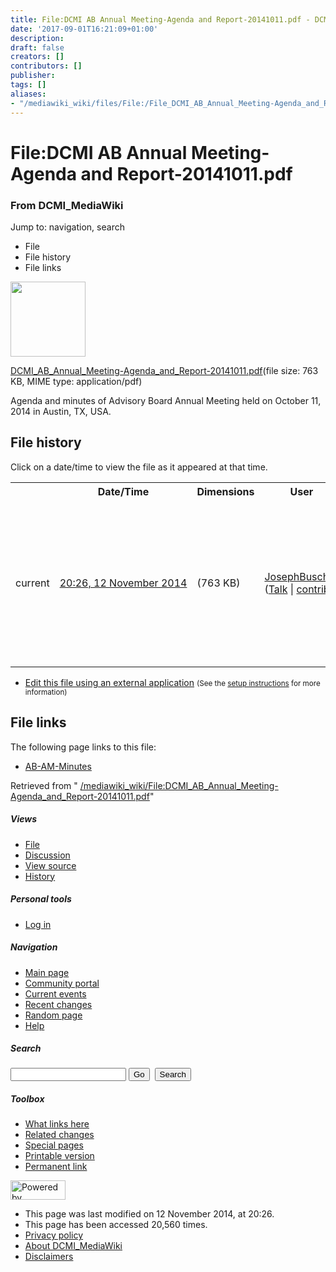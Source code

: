 ```yaml
---
title: File:DCMI AB Annual Meeting-Agenda and Report-20141011.pdf - DCMI_MediaWiki
date: '2017-09-01T16:21:09+01:00'
description: 
draft: false
creators: []
contributors: []
publisher: 
tags: []
aliases:
- "/mediawiki_wiki/files/File:/File_DCMI_AB_Annual_Meeting-Agenda_and_Report-20141011.pdf.html"
---
```


<a id="top"></a>
# File:DCMI AB Annual Meeting-Agenda and Report-20141011.pdf

### From DCMI\_MediaWiki

Jump to: navigation, search
<!-- start content -->
- File
- File history
- File links

 [<img alt="" src="/skins/common/images/icons/fileicon-pdf.png" width="120" height="120">](/mediawiki_wiki/files/DCMI_AB_Annual_Meeting-Agenda_and_Report-20141011.pdf)

[DCMI\_AB\_Annual\_Meeting-Agenda\_and\_Report-20141011.pdf](/mediawiki_wiki/files/DCMI_AB_Annual_Meeting-Agenda_and_Report-20141011.pdf "DCMI AB Annual Meeting-Agenda and Report-20141011.pdf")‎(file size: 763 KB, MIME type: application/pdf)

Agenda and minutes of Advisory Board Annual Meeting held on October 11, 2014 in Austin, TX, USA.

<!-- 
NewPP limit report
Preprocessor node count: 1/1000000
Post-expand include size: 0/2097152 bytes
Template argument size: 0/2097152 bytes
Expensive parser function count: 0/100
-->
## File history

Click on a date/time to view the file as it appeared at that time.

<table class="wikitable filehistory">
  <tr>
    <td></td>
    <th>Date/Time</th>
    <th>Dimensions</th>
    <th>User</th>
    <th>Comment</th>
  </tr>
  <tr>
    <td>current</td>
    <td class="filehistory-selected" style="white-space: nowrap;"><a href="/mediawiki_wiki/files/DCMI_AB_Annual_Meeting-Agenda_and_Report-20141011.pdf">20:26, 12 November 2014</a></td>
    <td> <span style="white-space: nowrap;">(763 KB)</span>
    </td>
    <td>
      <a href="/index.php?title=User:JosephBusch&amp;action=edit&amp;redlink=1" class="new mw-userlink" title="User:JosephBusch (page does not exist)">JosephBusch</a> <span style="white-space: nowrap;"> <span class="mw-usertoollinks">(<a href="/index.php?title=User_talk:JosephBusch&amp;action=edit&amp;redlink=1" class="new" title="User talk:JosephBusch (page does not exist)">Talk</a> | <a href="/index.php/Special:Contributions/JosephBusch" title="Special:Contributions/JosephBusch">contribs</a>)</span></span>
    </td>
    <td> <span class="comment">(Agenda and minutes of Advisory Board Annual Meeting held on October 11, 2014 in Austin, TX, USA.)</span>
    </td>
  </tr>
</table>

  

- [Edit this file using an external application](/index.php?title=File:DCMI_AB_Annual_Meeting-Agenda_and_Report-20141011.pdf&action=edit&externaledit=true&mode=file "File:DCMI AB Annual Meeting-Agenda and Report-20141011.pdf") <small>(See the <a href="http://www.mediawiki.org/wiki/Manual:External_editors" class="external text" rel="nofollow">setup instructions</a> for more information)</small>

## File links

The following page links to this file:

- [AB-AM-Minutes](/index.php/AB-AM-Minutes "AB-AM-Minutes")

Retrieved from " [/mediawiki_wiki/File:DCMI\_AB\_Annual\_Meeting-Agenda\_and\_Report-20141011.pdf](/mediawiki_wiki/files/File:/File:DCMI_AB_Annual_Meeting-Agenda_and_Report-20141011.pdf.html)"

<!-- end content -->

##### Views

- [File](/mediawiki_wiki/files/File:/File:DCMI_AB_Annual_Meeting-Agenda_and_Report-20141011.pdf.html "View the file page [c]")
- [Discussion](/index.php?title=File_talk:DCMI_AB_Annual_Meeting-Agenda_and_Report-20141011.pdf&action=edit&redlink=1 "Discussion about the content page [t]")
- [View source](/index.php?title=File:DCMI_AB_Annual_Meeting-Agenda_and_Report-20141011.pdf&action=edit "This page is protected.
You can view its source [e]")
- [History](/index.php?title=File:DCMI_AB_Annual_Meeting-Agenda_and_Report-20141011.pdf&action=history "Past revisions of this page [h]")

##### Personal tools

- [Log in](/index.php?title=Special:UserLogin&returnto=File:DCMI_AB_Annual_Meeting-Agenda_and_Report-20141011.pdf "You are encouraged to log in; however, it is not mandatory [o]")

<script type="text/javascript"> if (window.isMSIE55) fixalpha(); </script>

##### Navigation

- [Main page](/index.php/Main_Page "Visit the main page [z]")
- [Community portal](/index.php/DCMI_MediaWiki:Community_portal "About the project, what you can do, where to find things")
- [Current events](/index.php/DCMI_MediaWiki:Current_events "Find background information on current events")
- [Recent changes](/index.php/Special:RecentChanges "The list of recent changes in the wiki [r]")
- [Random page](/index.php/Special:Random "Load a random page [x]")
- [Help](/index.php/Help:Contents "The place to find out")

##### <label for="searchInput">Search</label>

<form action="/index.php" id="searchform">
				<input type="hidden" name="title" value="Special:Search">
				<input id="searchInput" title="Search DCMI_MediaWiki" accesskey="f" type="search" name="search">
				<input type="submit" name="go" class="searchButton" id="searchGoButton" value="Go" title="Go to a page with this exact name if exists"> 
				<input type="submit" name="fulltext" class="searchButton" id="mw-searchButton" value="Search" title="Search the pages for this text">
			</form>

##### Toolbox

- [What links here](/index.php/Special:WhatLinksHere/File:DCMI_AB_Annual_Meeting-Agenda_and_Report-20141011.pdf "List of all wiki pages that link here [j]")
- [Related changes](/index.php/Special:RecentChangesLinked/File:DCMI_AB_Annual_Meeting-Agenda_and_Report-20141011.pdf "Recent changes in pages linked from this page [k]")
- [Special pages](/index.php/Special:SpecialPages "List of all special pages [q]")
- [Printable version](/index.php?title=File:DCMI_AB_Annual_Meeting-Agenda_and_Report-20141011.pdf&printable=yes "Printable version of this page [p]")
- [Permanent link](/index.php?title=File:DCMI_AB_Annual_Meeting-Agenda_and_Report-20141011.pdf&oldid=8706 "Permanent link to this revision of the page")

<!-- end of the left (by default at least) column -->

 [<img src="/skins/common/images/poweredby_mediawiki_88x31.png" height="31" width="88" alt="Powered by MediaWiki">](http://www.mediawiki.org/)

- This page was last modified on 12 November 2014, at 20:26.
- This page has been accessed 20,560 times.
- [Privacy policy](/index.php/DCMI_MediaWiki:Privacy_policy "DCMI MediaWiki:Privacy policy")
- [About DCMI\_MediaWiki](/index.php/DCMI_MediaWiki:About "DCMI MediaWiki:About")
- [Disclaimers](/index.php/DCMI_MediaWiki:General_disclaimer "DCMI MediaWiki:General disclaimer")

<script>if (window.runOnloadHook) runOnloadHook();</script><!-- Served in 0.458 secs. -->
